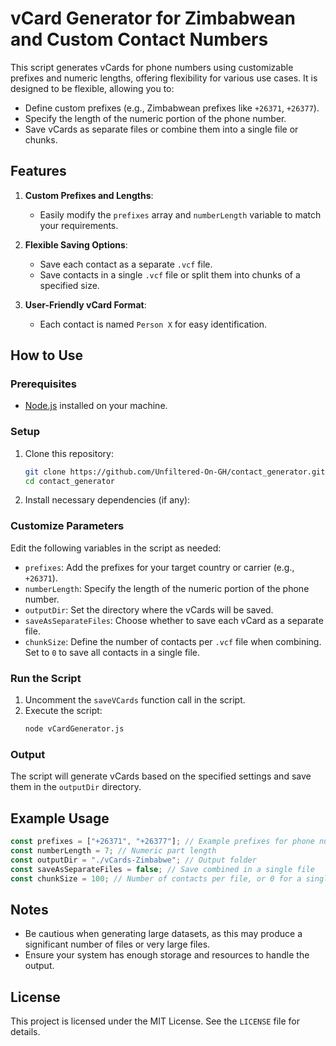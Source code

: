 # vCard Generator for Zimbabwean and Custom Contact Numbers

This script generates vCards for phone numbers using customizable prefixes and numeric lengths, offering flexibility for various use cases. It is designed to be flexible, allowing you to:

- Define custom prefixes (e.g., Zimbabwean prefixes like `+26371`, `+26377`).
- Specify the length of the numeric portion of the phone number.
- Save vCards as separate files or combine them into a single file or chunks.

## Features

1. **Custom Prefixes and Lengths**:

   - Easily modify the `prefixes` array and `numberLength` variable to match your requirements.

2. **Flexible Saving Options**:

   - Save each contact as a separate `.vcf` file.
   - Save contacts in a single `.vcf` file or split them into chunks of a specified size.

3. **User-Friendly vCard Format**:
   - Each contact is named `Person X` for easy identification.

## How to Use

### Prerequisites

- [Node.js](https://nodejs.org/) installed on your machine.

### Setup

1. Clone this repository:
   ```bash
   git clone https://github.com/Unfiltered-On-GH/contact_generator.git
   cd contact_generator
   ```
2. Install necessary dependencies (if any):

### Customize Parameters

Edit the following variables in the script as needed:

- `prefixes`: Add the prefixes for your target country or carrier (e.g., `+26371`).
- `numberLength`: Specify the length of the numeric portion of the phone number.
- `outputDir`: Set the directory where the vCards will be saved.
- `saveAsSeparateFiles`: Choose whether to save each vCard as a separate file.
- `chunkSize`: Define the number of contacts per `.vcf` file when combining. Set to `0` to save all contacts in a single file.

### Run the Script

1. Uncomment the `saveVCards` function call in the script.
2. Execute the script:
   ```bash
   node vCardGenerator.js
   ```

### Output

The script will generate vCards based on the specified settings and save them in the `outputDir` directory.

## Example Usage

```javascript
const prefixes = ["+26371", "+26377"]; // Example prefixes for phone numbers
const numberLength = 7; // Numeric part length
const outputDir = "./vCards-Zimbabwe"; // Output folder
const saveAsSeparateFiles = false; // Save combined in a single file
const chunkSize = 100; // Number of contacts per file, or 0 for a single large file
```

## Notes

- Be cautious when generating large datasets, as this may produce a significant number of files or very large files.
- Ensure your system has enough storage and resources to handle the output.

## License

This project is licensed under the MIT License. See the `LICENSE` file for details.
